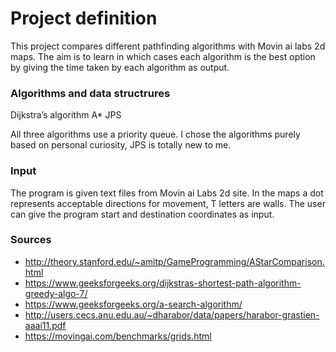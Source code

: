   # Project definition
  
This project compares different pathfinding algorithms with Movin ai labs 2d maps.
The aim is to learn in which cases each algorithm is the best option 
by giving the time taken by each algorithm as output.

### Algorithms and data structrures

Dijkstra’s algorithm
A*
JPS

All three algorithms use a priority queue.
I chose the algorithms purely based on personal curiosity, JPS is totally new to me.


### Input

The program is given text files from Movin ai Labs 2d site.
In the maps a dot represents acceptable directions for movement, T letters are walls.
The user can give the program start and destination coordinates as input.


### Sources

* http://theory.stanford.edu/~amitp/GameProgramming/AStarComparison.html
* https://www.geeksforgeeks.org/dijkstras-shortest-path-algorithm-greedy-algo-7/
* https://www.geeksforgeeks.org/a-search-algorithm/
* http://users.cecs.anu.edu.au/~dharabor/data/papers/harabor-grastien-aaai11.pdf
* https://movingai.com/benchmarks/grids.html
